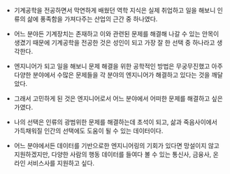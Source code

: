 - 기계공학을 전공하면서 막연하게 배웠던 역학 지식은 실제 취업하고 일을 해보니 인류의 삶에 풍족함을 가져다주는 산업의 근간 중 하나였다.
- 어느 분야든 기계장치는 존재하고 이와 관련된 문제를 해결해 나갈 수 있는 안목이 생겼기 때문에 기계공학을 전공한 것은 성인이 되고 가장 잘 한 선택 중 하나라고 생각한다.
- 엔지니어가 되고 일을 해보니 문제 해결을 위한 공학적인 방법은 무궁무진했고 아주 다양한 분야에서 수많은 문제들을 각 분야의 엔지니어가 해결하고 있다는 것을 깨달았다.
- 그래서 고민하게 된 것은 엔지니어로서 어느 분야에서 어떠한 문제를 해결하고 싶은가였다.
- 나의 선택은 인류의 광범위한 문제를 해결하는데 초석이 되고, 삶과 죽음사이에서 가득채워질 인간의 선택에도 도움이 될 수 있는 데이터이다.

- 어느 분야에서든 데이터를 기반으로한 엔지니어링의 기회가 있다면 망설이지 않고 지원하겠지만,
  다양한 사람의 행동 데이터를 들여다 볼 수 있는 통신사, 금융사, 온라인 서비스사를 지원하고 싶다.
 

<!---
CheesPopcorn/CheesPopcorn is a ✨ special ✨ repository because its `README.md` (this file) appears on your GitHub profile.
You can click the Preview link to take a look at your changes.
--->
